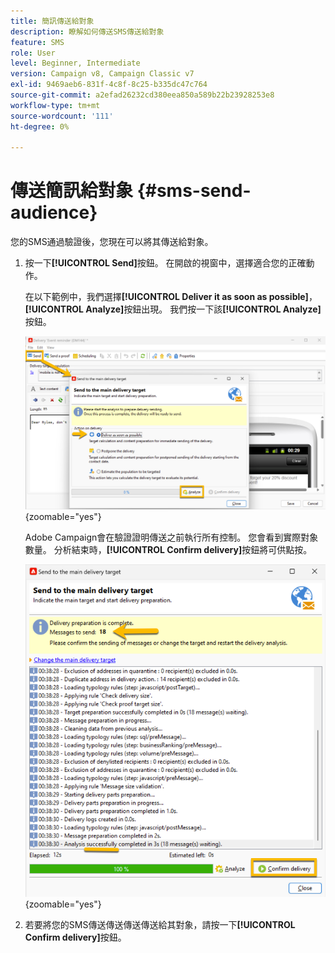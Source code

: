 ```yaml
---
title: 簡訊傳送給對象
description: 瞭解如何傳送SMS傳送給對象
feature: SMS
role: User
level: Beginner, Intermediate
version: Campaign v8, Campaign Classic v7
exl-id: 9469aeb6-831f-4c8f-8c25-b335dc47c764
source-git-commit: a2efad26232cd380eea850a589b22b23928253e8
workflow-type: tm+mt
source-wordcount: '111'
ht-degree: 0%

---
```


# 傳送簡訊給對象 {#sms-send-audience}

您的SMS通過驗證後，您現在可以將其傳送給對象。

1. 按一下&#x200B;**[!UICONTROL Send]**&#x200B;按鈕。
在開啟的視窗中，選擇適合您的正確動作。

   在以下範例中，我們選擇&#x200B;**[!UICONTROL Deliver it as soon as possible]**，**[!UICONTROL Analyze]**&#x200B;按鈕出現。 我們按一下該&#x200B;**[!UICONTROL Analyze]**&#x200B;按鈕。

   ![](assets/send_action.png){zoomable="yes"}

   Adobe Campaign會在驗證證明傳送之前執行所有控制。 您會看到實際對象數量。 分析結束時，**[!UICONTROL Confirm delivery]**&#x200B;按鈕將可供點按。

   ![](assets/send_analyze.png){zoomable="yes"}

1. 若要將您的SMS傳送傳送傳送傳送給其對象，請按一下&#x200B;**[!UICONTROL Confirm delivery]**&#x200B;按鈕。
